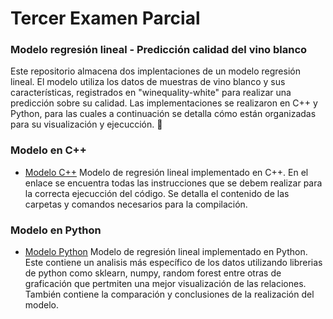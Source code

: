 # Tercer Examen Parcial 
###  Modelo regresión lineal - Predicción calidad del vino blanco
Este repositorio almacena dos implentaciones de un modelo regresión lineal.
El modelo utiliza los datos de muestras de vino blanco y sus características, 
registrados en "winequality-white" para realizar una predicción
sobre su calidad. Las implementaciones se realizaron en C++ y Python, para las 
cuales a continuación se detalla cómo están organizadas para su visualización y
ejecucción. 🤔



### Modelo en C++
* [Modelo C++](https://github.com/OscarMirandaPuentes/HPC-Tercer-Examen-Parcial-Oscar-Miranda/tree/main/LinearRegression%20-%20WineQuality) 
        Modelo de regresión lineal implementado en C++. En el enlace se encuentra todas las instrucciones que se debem realizar para 
        la correcta ejecucción del código. Se detalla el contenido de las carpetas y comandos necesarios para la compilación. 


### Modelo en Python
* [Modelo Python](https://github.com/OscarMirandaPuentes/HPC-Tercer_Examen_Parcial-Oscar-Miranda/tree/main/PYTHON%20-%20LinearRegression%20-%20WineQuality) 
        Modelo de regresión lineal implementado en Python. Este contiene un analisis más específico de los datos utilizando librerias de 
        python como sklearn, numpy, random forest entre otras de graficación que pertmiten una mejor visualización de las relaciones. 
        También contiene la comparación y conclusiones de la realización del modelo. 
        
        
       
    




